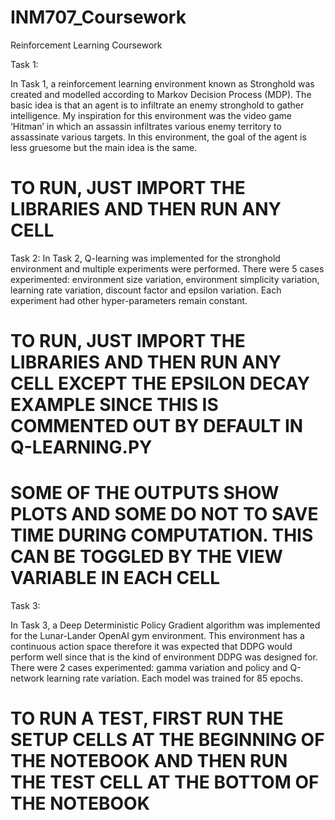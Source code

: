# INM707_Coursework
 Reinforcement Learning Coursework

Task 1: 

In Task 1, a reinforcement learning environment known as Stronghold was created and modelled according to Markov Decision Process (MDP). The basic idea is that an agent is to infiltrate an enemy stronghold to gather intelligence. My inspiration for this environment was the video game ‘Hitman’ in which an assassin infiltrates various enemy territory to assassinate various targets. In this environment, the goal of the agent is less gruesome but the main idea is the same. 
# TO RUN, JUST IMPORT THE LIBRARIES AND THEN RUN ANY CELL 

Task 2:
In Task 2, Q-learning was implemented for the stronghold environment and multiple experiments were performed. There were 5 cases experimented: environment size variation, environment simplicity variation, learning rate variation, discount factor and epsilon variation. Each experiment had other hyper-parameters remain constant.
# TO RUN, JUST IMPORT THE LIBRARIES AND THEN RUN ANY CELL EXCEPT THE EPSILON DECAY EXAMPLE SINCE THIS IS COMMENTED OUT BY DEFAULT IN Q-LEARNING.PY 
# SOME OF THE OUTPUTS SHOW PLOTS AND SOME DO NOT TO SAVE TIME DURING COMPUTATION. THIS CAN BE TOGGLED BY THE VIEW VARIABLE IN EACH CELL 

Task 3:

In Task 3, a Deep Deterministic Policy Gradient algorithm was implemented for the Lunar-Lander OpenAI gym environment. This environment has a continuous action space therefore it was expected that DDPG would perform well since that is the kind of environment DDPG was designed for. There were 2 cases experimented: gamma variation and policy and Q-network learning rate variation. Each model was trained for 85 epochs.
# TO RUN A TEST, FIRST RUN THE SETUP CELLS AT THE BEGINNING OF THE NOTEBOOK AND THEN RUN THE TEST CELL AT THE BOTTOM OF THE NOTEBOOK
